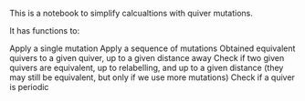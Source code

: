 This is a notebook to simplify calcualtions with quiver mutations. 

It has functions to:

Apply a single mutation
Apply a sequence of mutations
Obtained equivalent quivers to a given quiver, up to a given distance away
Check if two given quivers are equivalent, up to relabelling, and up to a given distance (they may still be equivalent, but only if we use more mutations)
Check if a quiver is periodic
